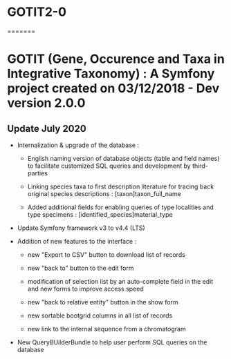 # GOTIT2-0
=======
# GOTIT (Gene, Occurence and Taxa in Integrative Taxonomy) : A Symfony project created on 03/12/2018 - Dev version 2.0.0 

## Update July 2020

* Internalization & upgrade of the database : 

    * English naming version of database objects (table and field names) to facilitate customized SQL queries and development by third-parties

    * Linking species taxa to first description literature for tracing back original species descriptions : [taxon]taxon_full_name

    * Added additional fields for enabling queries of type localities and type specimens : [identified_species]material_type


* Update Symfony framework v3 to v4.4 (LTS) 

* Addition of new features to the interface :

    * new "Export to CSV" button to download list of records

    * new "back to" button to the edit form

    * modification of selection list by an auto-complete field in the edit and new forms to improve access speed 

    * new "back to relative entity" button in the show form

    * new sortable bootgrid columns in all list of records

    * new link to the internal sequence from a chromatogram

* New QueryBUilderBundle to help user perform SQL queries on the database